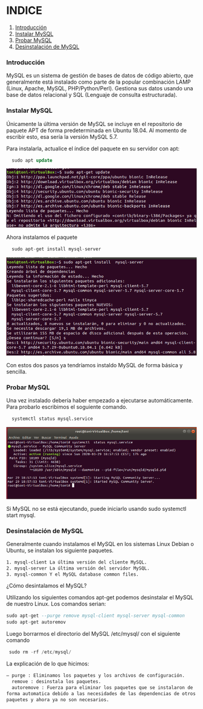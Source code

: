 
# INDICE

1. [Introducción](#1)
2. [Instalar MySQL](#2)
3. [Probar MySQL](#3)
4. [Desinstalación de MySQL](#4)


### Introducción <a name="1"></a>

MySQL es un sistema de gestión de bases de datos de código abierto, que generalmente está instalado como parte de la popular combinación LAMP (Linux, Apache, MySQL, PHP/Python/Perl). Gestiona sus datos usando una base de datos relacional y SQL (Lenguaje de consulta estructurada).

### Instalar MySQL <a name="2"></a>

Únicamente la última versión de MySQL se incluye en el repositorio de paquete APT de forma predeterminada en Ubuntu 18.04. Al momento de escribir esto, esa sería la versión MySQL 5.7.

Para instalarla, actualice el índice del paquete en su servidor con apt:

~~~SQL
  sudo apt update
~~~
![Alt text](https://github.com/ToniChoren/BasesDeDatos/blob/master/InstalacionMySQL/capturas/capturas%20ubuntu/captura1.png)

Ahora instalamos el paquete

~~~SQL
  sudo apt-get install mysql-server
~~~

![Alt text](https://github.com/ToniChoren/BasesDeDatos/blob/master/InstalacionMySQL/capturas/capturas%20ubuntu/captura2.png)


Con estos dos pasos ya  tendríamos instaldo  MySQL de forma básica y sencilla.

### Probar MySQL <a name="3"></a>

Una vez instalado debería haber empezado a ejecutarse automáticamente.
Para probarlo escribimos el soguiente comando.

~~~SQL
  systemctl status mysql.service
~~~
![Alt text](https://github.com/ToniChoren/BasesDeDatos/blob/master/InstalacionMySQL/capturas/capturas%20ubuntu/comprobacionServices.PNG)

  Si MySQL no se está ejecutando, puede iniciarlo usando sudo systemctl start mysql.

### Desinstalación de MySQL <a name="4"></a>

Generalmente cuando instalamos el MySQL en los sistemas Linux Debian o Ubuntu, se instalan los siguiente paquetes.

    1. mysql-client La última versión del cliente MySQL.
    2. mysql-server La última versión del servidor MySQL.
    3. mysql-common Y el MySQL database common files.

¿Cómo desintalamos el MySQL?

Utilizando los siguientes comandos apt-get podemos desinstalar el MySQL de nuestro Linux. Los comandos serian:

~~~SQL
sudo apt-get --purge remove mysql-client mysql-server mysql-common
sudo apt-get autoremov
~~~

Luego borrarmos el directorio del MySQL /etc/mysql/ con el siguiente comando

~~~SQL
 sudo rm -rf /etc/mysql/
~~~

La explicación de lo que hicimos:

    — purge : Eliminamos los paquetes y los archivos de configuración.
      remove : desinstala los paquetes.
      autoremove : Fuerza para eliminar los paquetes que se instalaron de forma automatica debido a las necesidades de las dependencias de otros paquetes y ahora ya no son necesarios.



























